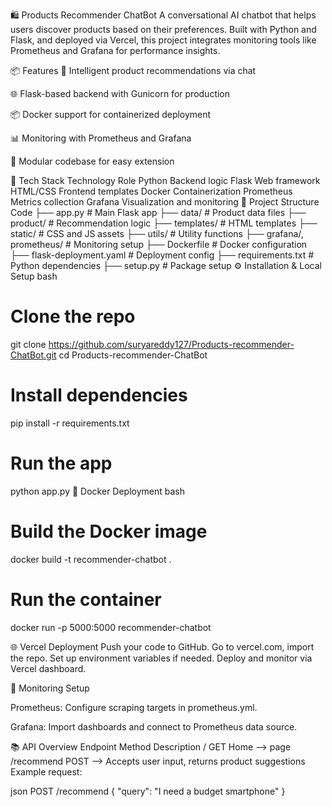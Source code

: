 🛍️ Products Recommender ChatBot
A conversational AI chatbot that helps users discover products based on their preferences. Built with Python and Flask, and deployed via Vercel, this project integrates monitoring tools like Prometheus and Grafana for performance insights.

📦 Features
🧠 Intelligent product recommendations via chat

🌐 Flask-based backend with Gunicorn for production

📦 Docker support for containerized deployment

📊 Monitoring with Prometheus and Grafana

🧩 Modular codebase for easy extension

🧰 Tech Stack
Technology	Role
Python	Backend logic
Flask	Web framework
HTML/CSS	Frontend templates
Docker	Containerization
Prometheus	Metrics collection
Grafana	Visualization and monitoring
📁 Project Structure
Code
├── app.py                  # Main Flask app
├── data/                   # Product data files
├── product/                # Recommendation logic
├── templates/              # HTML templates
├── static/                 # CSS and JS assets
├── utils/                  # Utility functions
├── grafana/, prometheus/   # Monitoring setup
├── Dockerfile              # Docker configuration
├── flask-deployment.yaml   # Deployment config
├── requirements.txt        # Python dependencies
├── setup.py                # Package setup
⚙️ Installation & Local Setup
bash
# Clone the repo
git clone https://github.com/suryareddy127/Products-recommender-ChatBot.git
cd Products-recommender-ChatBot

# Install dependencies
pip install -r requirements.txt

# Run the app
python app.py
🐳 Docker Deployment
bash
# Build the Docker image
docker build -t recommender-chatbot .

# Run the container
docker run -p 5000:5000 recommender-chatbot

🌐 Vercel Deployment
Push your code to GitHub.
Go to vercel.com, import the repo.
Set up environment variables if needed.
Deploy and monitor via Vercel dashboard.

📡 Monitoring Setup

Prometheus: Configure scraping targets in prometheus.yml.

Grafana: Import dashboards and connect to Prometheus data source.

📚 API Overview
Endpoint	Method	Description
/	GET	Home --> page
/recommend	POST --> Accepts user input, returns product suggestions
Example request:

json
POST /recommend
{
  "query": "I need a budget smartphone"
}
